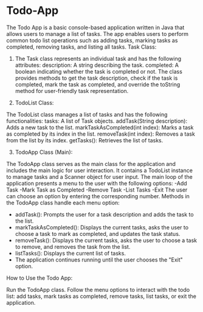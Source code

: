 # Todo-App
The Todo App is a basic console-based application written in Java that allows users to manage a list of tasks. The app enables users to perform common todo list operations such as adding tasks, marking tasks as completed, removing tasks, and listing all tasks.
Task Class:

1. The Task class represents an individual task and has the following attributes:
description: A string describing the task.
completed: A boolean indicating whether the task is completed or not.
The class provides methods to get the task description, check if the task is completed, mark the task as completed, and override the toString method for user-friendly task representation.

2. TodoList Class:

The TodoList class manages a list of tasks and has the following functionalities:
tasks: A list of Task objects.
addTask(String description): Adds a new task to the list.
markTaskAsCompleted(int index): Marks a task as completed by its index in the list.
removeTask(int index): Removes a task from the list by its index.
getTasks(): Retrieves the list of tasks.

3. TodoApp Class (Main):

The TodoApp class serves as the main class for the application and includes the main logic for user interaction.
It contains a TodoList instance to manage tasks and a Scanner object for user input.
The main loop of the application presents a menu to the user with the following options:
-Add Task
-Mark Task as Completed
-Remove Task
-List Tasks
-Exit
The user can choose an option by entering the corresponding number.
Methods in the TodoApp class handle each menu option:
- addTask(): Prompts the user for a task description and adds the task to the list.
- markTaskAsCompleted(): Displays the current tasks, asks the user to choose a task to mark as completed, and updates the task status.
- removeTask(): Displays the current tasks, asks the user to choose a task to remove, and removes the task from the list.
- listTasks(): Displays the current list of tasks.
- The application continues running until the user chooses the "Exit" option.

How to Use the Todo App:

Run the TodoApp class.
Follow the menu options to interact with the todo list: add tasks, mark tasks as completed, remove tasks, list tasks, or exit the application.
